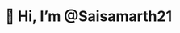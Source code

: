 # 👋 Hi, I’m @Saisamarth21


<!---
Saisamarth21/Saisamarth21 is a ✨ special ✨ repository because its `README.md` (this file) appears on your GitHub profile.
You can click the Preview link to take a look at your changes.
--->
